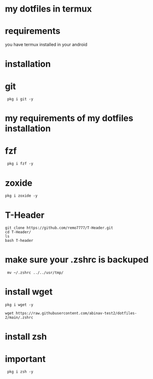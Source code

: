 # my dotfiles in termux
# requirements
you have termux installed in your android
# installation
# git
```
 pkg i git -y 
```
# my requirements of my dotfiles installation
# fzf
```
 pkg i fzf -y 
```
# zoxide
```
pkg i zoxide -y
```
# T-Header
```
git clone https://github.com/remo7777/T-Header.git
cd T-Header/
ls
bash T-header
```
# make sure your .zshrc is backuped
```
 mv ~/.zshrc ../../usr/tmp/ 
```
# install wget 
```
pkg i wget -y 

wget https://raw.githubusercontent.com/abinav-test2/dotfiles-2/main/.zshrc
```
# install zsh 
# important 
```
 pkg i zsh -y
```
